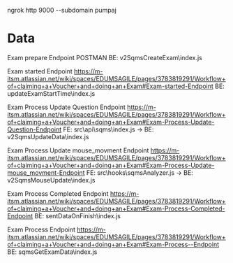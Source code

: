 ngrok http 9000 --subdomain pumpaj

# Data

Exam prepare Endpoint
POSTMAN
BE: v2SqmsCreateExam\index.js

Exam started Endpoint
https://m-itsm.atlassian.net/wiki/spaces/EDUMSAGILE/pages/3783819291/Workflow+of+claiming+a+Voucher+and+doing+an+Exam#Exam-started-Endpoint
BE: updateExamStartTime\index.js

Exam Process Update Question Endpoint
https://m-itsm.atlassian.net/wiki/spaces/EDUMSAGILE/pages/3783819291/Workflow+of+claiming+a+Voucher+and+doing+an+Exam#Exam-Process-Update-Question-Endpoint
FE: src\api\sqms\index.js -> BE: v2SqmsUpdateData\index.js

Exam Process Update mouse_movment Endpoint
https://m-itsm.atlassian.net/wiki/spaces/EDUMSAGILE/pages/3783819291/Workflow+of+claiming+a+Voucher+and+doing+an+Exam#Exam-Process-Update-mouse_movment-Endpoint
FE: src\hooks\sqmsAnalyzer.js -> BE: v2SqmsMouseUpdate\index.js

Exam Process Completed Endpoint
https://m-itsm.atlassian.net/wiki/spaces/EDUMSAGILE/pages/3783819291/Workflow+of+claiming+a+Voucher+and+doing+an+Exam#Exam-Process-Completed-Endpoint
BE: sentDataOnFinish\index.js

Exam Process Endpoint
https://m-itsm.atlassian.net/wiki/spaces/EDUMSAGILE/pages/3783819291/Workflow+of+claiming+a+Voucher+and+doing+an+Exam#Exam-Process--Endpoint
BE: sqmsGetExamData\index.js
